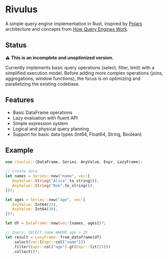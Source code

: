 # Rivulus

A simple query engine implementation in Rust, inspired by [Polars](https://pola.rs/posts/polars_birds_eye_view) architecture and concepts from [How Query Engines Work](https://howqueryengineswork.com/).

## Status

**⚠️ This is an incomplete and unoptimized version.**

Currently implements basic query operations (select, filter, limit) with a simplified execution model. Before adding more complex operations (joins, aggregations, window functions), the focus is on optimizing and parallelizing the existing codebase.

## Features

- Basic DataFrame operations
- Lazy evaluation with fluent API
- Simple expression system
- Logical and physical query planning
- Support for basic data types (Int64, Float64, String, Boolean)

## Example

```rust
use rivulus::{DataFrame, Series, AnyValue, Expr, LazyFrame};

// Create data
let names = Series::new("name", vec![
   AnyValue::String("Alice".to_string()),
   AnyValue::String("Bob".to_string()),
])?;

let ages = Series::new("age", vec![
   AnyValue::Int64(25),
   AnyValue::Int64(30),
])?;

let df = DataFrame::new(vec![names, ages])?;

// Query: SELECT name WHERE age > 25
let result = LazyFrame::from_dataframe(df)
   .select(vec![Expr::col("name")])
   .filter(Expr::col("age").gt(Expr::lit(25)))
   .collect()?;
```
